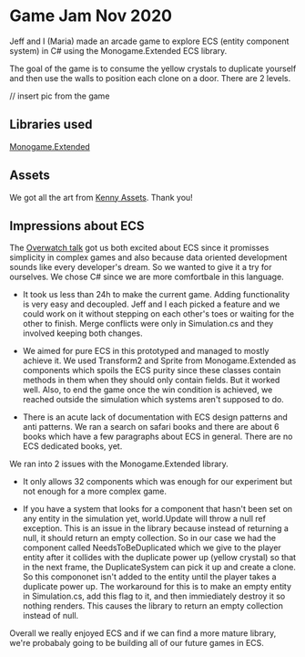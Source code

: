 # Game Jam Nov 2020

Jeff and I (Maria) made an arcade game to explore ECS (entity component system) in C# using the Monogame.Extended ECS library. 

The goal of the game is to consume the yellow crystals to duplicate yourself and then use the walls to position each clone on a door. There are 2 levels.

// insert pic from the game

## Libraries used

[Monogame.Extended](https://github.com/craftworkgames/MonoGame.Extended)

## Assets

We got all the art from [Kenny Assets](https://www.kenney.nl/assets/simplified-platformer-pack). Thank you!

## Impressions about ECS

The [Overwatch talk](https://www.youtube.com/watch?v=W3aieHjyNvw&feature=youtu.be&ab_channel=GDC) got us both excited about ECS since it promisses simplicity in complex games and also because data oriented development sounds like every developer's dream. So we wanted to give it a try for ourselves. We chose C# since we are more comfortbale in this language.

* It took us less than 24h to make the current game. Adding functionality is very easy and decoupled. Jeff and I each picked a feature and we could work on it without stepping on each other's toes or waiting for the other to finish. Merge conflicts were only in Simulation.cs and they involved keeping both changes.

* We aimed for pure ECS in this prototyped and managed to mostly achieve it. We used Transform2 and Sprite from Monogame.Extended as components which spoils the ECS purity since these classes contain methods in them when they should only contain fields. But it worked well. Also, to end the game once the win condition is achieved, we reached outside the simulation which systems aren't supposed to do.

* There is an acute lack of documentation with ECS design patterns and anti patterns. We ran a search on safari books and there are about 6 books which have a few paragraphs about ECS in general. There are no ECS dedicated books, yet.

We ran into 2 issues with the Monogame.Extended library.

* It only allows 32 components which was enough for our experiment but not enough for a more complex game.

* If you have a system that looks for a component that hasn't been set on any entity in the simulation yet, world.Update will throw a null ref exception. This is an issue in the library because instead of returning a null, it should return an empty collection. So in our case we had the component called NeedsToBeDuplicated which we give to the player entity after it collides with the duplicate power up (yellow crystal) so that in the next frame, the DuplicateSystem can pick it up and create a clone. So this compononet isn't added to the entity until the player takes a duplicate power up. The workaround for this is to make an empty entity in Simulation.cs, add this flag to it, and then immiediately destroy it so nothing renders. This causes the library to return an empty collection instead of null.

Overall we really enjoyed ECS and if we can find a more mature library, we're probabaly going to be building all of our future games in ECS. 